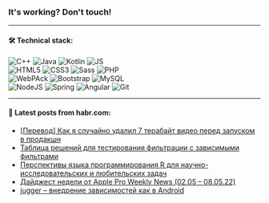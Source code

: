### It's working? Don't touch!

---

#### 🛠️ Technical stack:

![C++](https://img.shields.io/badge/C++-informational?logo=c%2B%2B&style=flat&logoColor=white&color=9C033A)
![Java](https://img.shields.io/badge/Java-informational?logo=java&style=flat&logoColor=white&color=007396)
![Kotlin](https://img.shields.io/badge/Kotlin-informational?logo=Kotlin&style=flat&logoColor=white&color=0095D5)
![JS](https://img.shields.io/badge/JS-informational?logo=javaScript&style=flat&logoColor=black&color=F7Df1E) <br>
![HTML5](https://img.shields.io/badge/HTML5-informational?logo=html5&style=flat&logoColor=white&color=E34F26)
![CSS3](https://img.shields.io/badge/CSS3-informational?logo=css3&style=flat&logoColor=white&color=157286)
![Sass](https://img.shields.io/badge/Saas-informational?logo=sass&style=flat&logoColor=white&color=hotpink)
![PHP](https://img.shields.io/badge/PHP-informational?logo=php&style=flat&logoColor=white&color=777BB4) <br>
![WebPAck](https://img.shields.io/badge/WebPack-informational?logo=webPack&style=flat&logoColor=white&color=FF6F00)
![Bootstrap](https://img.shields.io/badge/Bootstrap-informational?logo=Bootstrap&style=flat&logoColor=white&color=7952B3)
![MySQL](https://img.shields.io/badge/MySQL-informational?logo=MySQL&style=flat&logoColor=white&color=00f) <br>
![NodeJS](https://img.shields.io/badge/NodeJS-informational?logo=node.js&style=flat&logoColor=white&color=43853D)
![Spring](https://img.shields.io/badge/Spring-informational?logo=Spring&style=flat&logoColor=white&color=0A9EDC)
![Angular](https://img.shields.io/badge/Vue-informational?logo=vue.js&style=flat&logoColor=white&color=red)
![Git](https://img.shields.io/badge/Git-informational?logo=git&style=flat&logoColor=white&color=darkorange)

___

#### 💬 Latest posts from habr.com:

<!-- BLOG-POST-LIST:START -->
- [[Перевод] Как я случайно удалил 7 терабайт видео перед запуском в продакшн](https://habr.com/ru/post/664956/?utm_source=habrahabr&utm_medium=rss&utm_campaign=664956)
- [Таблица решений для тестирования фильтрации с зависимыми фильтрами](https://habr.com/ru/post/664952/?utm_source=habrahabr&utm_medium=rss&utm_campaign=664952)
- [Перспективы языка программирования R для научно-исследовательских и любительских задач](https://habr.com/ru/post/664944/?utm_source=habrahabr&utm_medium=rss&utm_campaign=664944)
- [Дайджест недели от Apple Pro Weekly News &lpar;02.05 – 08.05.22&rpar;](https://habr.com/ru/post/664894/?utm_source=habrahabr&utm_medium=rss&utm_campaign=664894)
- [jugger – внедрение зависимостей как в Android](https://habr.com/ru/post/664926/?utm_source=habrahabr&utm_medium=rss&utm_campaign=664926)
<!-- BLOG-POST-LIST:END -->
